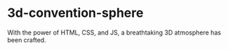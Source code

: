 # 3d-convention-sphere
With the power of HTML, CSS, and JS, a breathtaking 3D atmosphere has been crafted.
